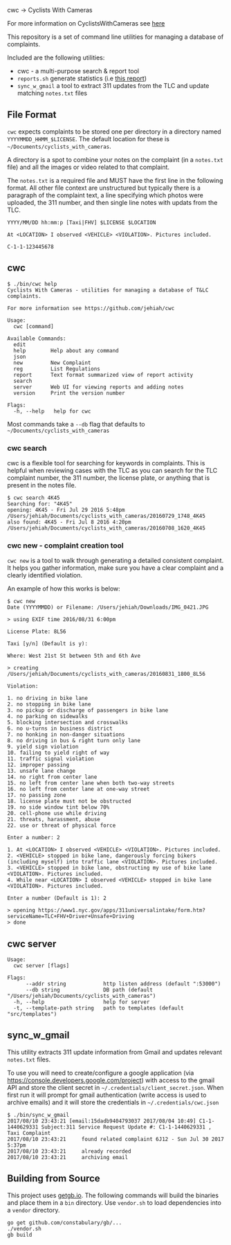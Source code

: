 cwc -> Cyclists With Cameras

For more information on CyclistsWithCameras see [here](https://github.com/jehiah/safe_streets/blob/master/cyclists_with_cameras.md)

This repository is a set of command line utilities for managing a database of complaints. 

Included are the following utilities:

* cwc - a multi-purpose search & report tool
* `reports.sh` generate statistics (i.e [this report](https://on.jehiah.cz/29J6lIX))
* `sync_w_gmail` a tool to extract 311 updates from the TLC and update matching `notes.txt` files

## File Format

`cwc` expects complaints to be stored one per directory in a directory named `YYYYMMDD_HHMM_$LICENSE`. The default location for these is `~/Documents/cyclists_with_cameras`.

A directory is a spot to combine your notes on the complaint (in a `notes.txt` file) and all the images or video related to that complaint. 

The `notes.txt` is a required file and MUST have the first line in the following format. All other file context are unstructured but typically there is a paragraph of the complaint text, a line specifying which photos were uploaded, the 311 number, and then single line notes with updats from the TLC.

```
YYYY/MM/DD hh:mm:p [Taxi|FHV] $LICENSE $LOCATION

At <LOCATION> I observed <VEHICLE> <VIOLATION>. Pictures included.
  
C-1-1-123445678
```

## cwc

```
$ ./bin/cwc help
Cyclists With Cameras - utilities for managing a database of T&LC complaints.

For more information see https://github.com/jehiah/cwc

Usage:
  cwc [command]

Available Commands:
  edit        
  help        Help about any command
  json        
  new         New Complaint
  reg         List Regulations
  report      Text format summarized view of report activity
  search      
  server      Web UI for viewing reports and adding notes
  version     Print the version number

Flags:
  -h, --help   help for cwc
```

Most commands take a  `--db` flag that defaults to `~/Documents/cyclists_with_cameras`


### cwc search

cwc is a flexible tool for searching for keywords in complaints. This is helpful when reviewing cases with the TLC as you can search for the TLC complaint number, the 311 number, the license plate, or anything that is present in the notes file.

```
$ cwc search 4K45
Searching for: "4K45"
opening: 4K45 - Fri Jul 29 2016 5:48pm /Users/jehiah/Documents/cyclists_with_cameras/20160729_1748_4K45
also found: 4K45 - Fri Jul 8 2016 4:20pm /Users/jehiah/Documents/cyclists_with_cameras/20160708_1620_4K45
```

### cwc new - complaint creation tool

`cwc new` is a tool to walk through generating a detailed consistent complaint. It helps you gather information, make sure you have a clear complaint and a clearly identified violation.

An example of how this works is below:

```
$ cwc new
Date (YYYYMMDD) or Filename: /Users/jehiah/Downloads/IMG_0421.JPG 

> using EXIF time 2016/08/31 6:00pm

License Plate: 8L56

Taxi [y/n] (Default is y): 

Where: West 21st St between 5th and 6th Ave

> creating /Users/jehiah/Documents/cyclists_with_cameras/20160831_1800_8L56

Violation: 

1. no driving in bike lane
2. no stopping in bike lane
3. no pickup or discharge of passengers in bike lane
4. no parking on sidewalks
5. blocking intersection and crosswalks
6. no u-turns in business district
7. no honking in non-danger situations
8. no driving in bus & right turn only lane
9. yield sign violation
10. failing to yield right of way
11. traffic signal violation
12. improper passing
13. unsafe lane change
14. no right from center lane
15. no left from center lane when both two-way streets
16. no left from center lane at one-way street
17. no passing zone
18. license plate must not be obstructed
19. no side window tint below 70%
20. cell-phone use while driving
21. threats, harassment, abuse
22. use or threat of physical force

Enter a number: 2

1. At <LOCATION> I observed <VEHICLE> <VIOLATION>. Pictures included.
2. <VEHICLE> stopped in bike lane, dangerously forcing bikers (including myself) into traffic lane <VIOLATION>. Pictures included.
3. <VEHICLE> stopped in bike lane, obstructing my use of bike lane <VIOLATION>. Pictures included.
4. While near <LOCATION> I observed <VEHICLE> stopped in bike lane <VIOLATION>. Pictures included.

Enter a number (Default is 1): 2

> opening https://www1.nyc.gov/apps/311universalintake/form.htm?serviceName=TLC+FHV+Driver+Unsafe+Driving
> done
```

## cwc server

```
Usage:
  cwc server [flags]

Flags:
      --addr string            http listen address (default ":53000")
      --db string              DB path (default "/Users/jehiah/Documents/cyclists_with_cameras")
  -h, --help                   help for server
  -t, --template-path string   path to templates (default "src/templates")
```

## sync_w_gmail

This utility extracts 311 update information from Gmail and updates relevant `notes.txt` files.

To use you will need to create/configure a google application (via https://console.developers.google.com/project) with access to the gmail API and store the client secret in `~/.credentials/client_secret.json`. When first run it will prompt for gmail authentication (write access is used to archive emails) and it will store the credentials in `~/.credentials/cwc.json`

```
$ ./bin/sync_w_gmail 
2017/08/10 23:43:21 [email:15dadb9404793037 2017/08/04 10:49] C1-1-1440629331 Subject:311 Service Request Update #: C1-1-1440629331 , Taxi Complaint
2017/08/10 23:43:21 	found related complaint 6J12 - Sun Jul 30 2017 5:37pm
2017/08/10 23:43:21 	already recorded
2017/08/10 23:43:21 	archiving email
```

## Building from Source

This project uses [getgb.io](https://getgb.io/). The following commands will build the binaries and place them in a `bin` directory. Use `vendor.sh` to load dependencies into a `vendor` directory.

```
go get github.com/constabulary/gb/...
./vendor.sh
gb build
```